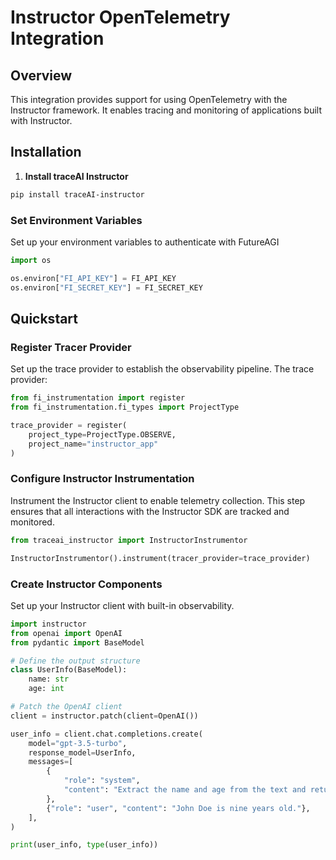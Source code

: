 # Instructor OpenTelemetry Integration

## Overview
This integration provides support for using OpenTelemetry with the Instructor framework. It enables tracing and monitoring of applications built with Instructor.

## Installation

1. **Install traceAI Instructor**

```bash
pip install traceAI-instructor
```


### Set Environment Variables
Set up your environment variables to authenticate with FutureAGI

```python
import os

os.environ["FI_API_KEY"] = FI_API_KEY
os.environ["FI_SECRET_KEY"] = FI_SECRET_KEY
```

## Quickstart

### Register Tracer Provider
Set up the trace provider to establish the observability pipeline. The trace provider:

```python
from fi_instrumentation import register
from fi_instrumentation.fi_types import ProjectType

trace_provider = register(
    project_type=ProjectType.OBSERVE,
    project_name="instructor_app"
)
```

### Configure Instructor Instrumentation
Instrument the Instructor client to enable telemetry collection. This step ensures that all interactions with the Instructor SDK are tracked and monitored.

```python
from traceai_instructor import InstructorInstrumentor

InstructorInstrumentor().instrument(tracer_provider=trace_provider)
```

### Create Instructor Components
Set up your Instructor client with built-in observability.

```python
import instructor
from openai import OpenAI
from pydantic import BaseModel

# Define the output structure
class UserInfo(BaseModel):
    name: str
    age: int

# Patch the OpenAI client
client = instructor.patch(client=OpenAI())

user_info = client.chat.completions.create(
    model="gpt-3.5-turbo",
    response_model=UserInfo,
    messages=[
        {
            "role": "system",
            "content": "Extract the name and age from the text and return them in a structured format.",
        },
        {"role": "user", "content": "John Doe is nine years old."},
    ],
)

print(user_info, type(user_info))
```

